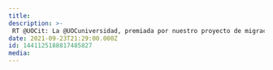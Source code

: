 ```yaml
---
title: 
description: >-
 RT @UOCit: La @UOCuniversidad, premiada por nuestro proyecto de migración a la nube dentro de los #PremiosComputing21 @ricardmateu, CIO de la universidad, y @emili_rubio, Vicegerente de Operaciones, recogen el premio. ¡Felicidades a todo el equipo!
date: 2021-09-23T21:29:00.000Z
id: 1441125188817485827
media: 
---
```

